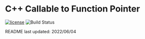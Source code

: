 C++ Callable to Function Pointer
===============================================

[![license](https://img.shields.io/badge/license-MIT-blue.svg)](https://github.com/ncorgan/cpp-callable-to-funcptr/blob/master/LICENSE.txt)
![Build Status](https://github.com/ncorgan/cpp-callable-to-funcptr/actions/workflows/ci.yml/badge.svg)

README last updated: 2022/06/04
